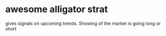 # awesome alligator strat

gives signals on upcoming trends. Showing of the market is going long or short
